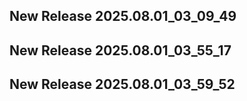 ## New Release 2025.08.01_03_09_49
## New Release 2025.08.01_03_55_17
## New Release 2025.08.01_03_59_52
